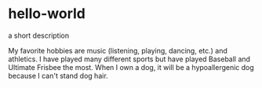 # hello-world
a short description

My favorite hobbies are music (listening, playing, dancing, etc.) and athletics. I have played many different sports but have played Baseball and Ultimate Frisbee the most. When I own a dog, it will be a hypoallergenic dog because I can't stand dog hair. 
